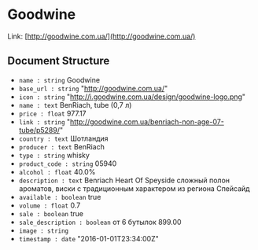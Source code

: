 # Goodwine

Link: [http://goodwine.com.ua/](http://goodwine.com.ua/)

## Document Structure

- `name : string` Goodwine
- `base_url : string` "http://goodwine.com.ua/"
- `icon : string` "http://i.goodwine.com.ua/design/goodwine-logo.png"
- `name : text` BenRiach, tube (0,7 л)
- `price : float` 977.17
- `link : string` "http://goodwine.com.ua/benriach-non-age-07-tube/p5289/"
- `country : text` Шотландия
- `producer : text` BenRiach
- `type : string` whisky
- `product_code : string` 05940
- `alcohol : float` 40.0%
- `description : text` Benriach Heart Of Speyside сложный полон ароматов, виски с традиционным характером из региона Спейсайд
- `available : boolean` true
- `volume : float` 0.7
- `sale : boolean` true
- `sale_description : boolean` от 6 бутылок 899.00
- `image : string` 
- `timestamp : date` "2016-01-01T23:34:00Z" 


